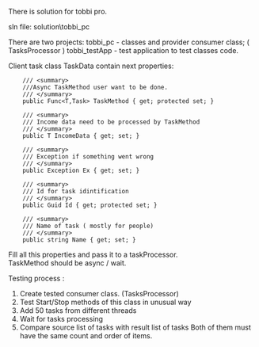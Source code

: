 There is solution for tobbi pro.

sln file: solution\tobbi_pc 

There are two projects: 
	tobbi_pc - classes and provider consumer class; ( TasksProcessor<T> )
	tobbi_testApp - test application to test classes code.
	
Client task class TaskData<T> contain next properties:
            
        /// <summary>
        ///Async TaskMethod user want to be done. 
        /// </summary>
        public Func<T,Task> TaskMethod { get; protected set; }

        /// <summary>
        /// Income data need to be processed by TaskMethod
        /// </summary>
        public T IncomeData { get; set; }        

        /// <summary>
        /// Exception if something went wrong
        /// </summary>
        public Exception Ex { get; set; }

        /// <summary>
        /// Id for task idintification 
        /// </summary>
        public Guid Id { get; protected set; }

        /// <summary>
        /// Name of task ( mostly for people)
        /// </summary>
        public string Name { get; set; }	
		
Fill all this properties and pass it to a taskProcessor.		
	TaskMethod should be async / wait.
	
Testing process :

1. Create tested consumer class. (TasksProcessor<T>)
2. Test Start/Stop methods of this class in unusual way 	
3. Add 50 tasks from different threads 
4. Wait for tasks processing 
5. Compare source list of tasks with result list of tasks
	Both of them must have the same count and order of items.
